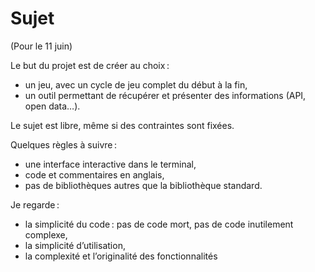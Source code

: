 # Sujet

(Pour le 11 juin)

Le but du projet est de créer au choix :
- un jeu, avec un cycle de jeu complet du début à la fin,
- un outil permettant de récupérer et présenter des informations (API, open data…).

Le sujet est libre, même si des contraintes sont fixées.

Quelques règles à suivre :
- une interface interactive dans le terminal,
- code et commentaires en anglais,
- pas de bibliothèques autres que la bibliothèque standard.

Je regarde :
- la simplicité du code : pas de code mort, pas de code inutilement complexe,
- la simplicité d’utilisation,
- la complexité et l’originalité des fonctionnalités